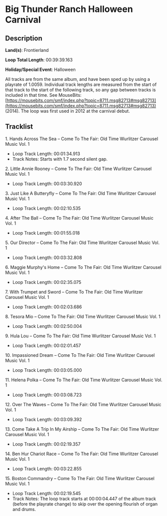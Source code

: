 # Big Thunder Ranch Halloween Carnival

## Description

**Land(s)**: Frontierland

**Loop Total Length**: 00:39:39.163

**Holiday/Special Event**: Halloween

All tracks are from the same album, and have been sped up by using a playrate of 1.0059. Individual track lengths are measured from the start of that track to the start of the following track, so any gap between tracks is included in that time. See MouseBits: [https://mousebits.com/smf/index.php?topic=8711.msg82713#msg82713](https://mousebits.com/smf/index.php?topic=8711.msg82713#msg82713) (2014). The loop was first used in 2012 at the carnival debut.

## Tracklist

1\. Hands Across The Sea – Come To The Fair: Old Time Wurlitzer Carousel Music Vol. 1

- Loop Track Length: 00:01:34.913
- Track Notes: Starts with 1.7 second silent gap.

2\. Little Annie Rooney – Come To The Fair: Old Time Wurlitzer Carousel Music Vol. 1

- Loop Track Length: 00:03:30.920

3\. Just Like A Butteryfly – Come To The Fair: Old Time Wurlitzer Carousel Music Vol. 1

- Loop Track Length: 00:02:10.535

4\. After The Ball – Come To The Fair: Old Time Wurlitzer Carousel Music Vol. 1

- Loop Track Length: 00:01:55.018

5\. Our Director – Come To The Fair: Old Time Wurlitzer Carousel Music Vol. 1

- Loop Track Length: 00:03:32.808

6\. Maggie Murphy's Home – Come To The Fair: Old Time Wurlitzer Carousel Music Vol. 1

- Loop Track Length: 00:02:35.075

7\. With Trumpet and Sword – Come To The Fair: Old Time Wurlitzer Carousel Music Vol. 1

- Loop Track Length: 00:02:03.686

8\. Tesora Mio – Come To The Fair: Old Time Wurlitzer Carousel Music Vol. 1

- Loop Track Length: 00:02:50.004

9\. Hula Lou – Come To The Fair: Old Time Wurlitzer Carousel Music Vol. 1

- Loop Track Length: 00:02:01.457

10\. Impassioned Dream – Come To The Fair: Old Time Wurlitzer Carousel Music Vol. 1

- Loop Track Length: 00:03:05.000

11\. Helena Polka – Come To The Fair: Old Time Wurlitzer Carousel Music Vol. 1

- Loop Track Length: 00:03:08.723

12\. Over The Waves – Come To The Fair: Old Time Wurlitzer Carousel Music Vol. 1

- Loop Track Length: 00:03:09.392

13\. Come Take A Trip In My Airship – Come To The Fair: Old Time Wurlitzer Carousel Music Vol. 1

- Loop Track Length: 00:02:19.357

14\. Ben Hur Chariot Race – Come To The Fair: Old Time Wurlitzer Carousel Music Vol. 1

- Loop Track Length: 00:03:22.855

15\. Boston Commandry – Come To The Fair: Old Time Wurlitzer Carousel Music Vol. 1

- Loop Track Length: 00:02:19.545
- Track Notes: The loop track starts at 00:00:04.447 of the album track (before the playrate change) to skip over the opening flourish of organ and drums.
